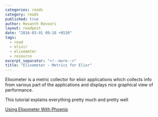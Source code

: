 ```yaml
---
categories: reads
category: reads
published: true
author: Revanth Revoori
layout: readpost
date: "2016-03-01 09:18 +0530"
tags: 
  - read
  - elixir
  - elixometer
  - resource
excerpt_separator: "<!--more-->"
title: "Elixometer - Metrics for Elixr"
---
```


Elixometer is a metric collector for elixir applications which collects info from various part of the applications and displays nice graphical view of performance.

This tutorial explains everything pretty much and pretty well

<a class="embedly-card" href="https://alexgaribay.com/2016/02/27/using-elixometer-with-phoenix/">Using Elixometer With Phoenix  <i class="fa fa-external-link"></i></a>
<!--more-->

